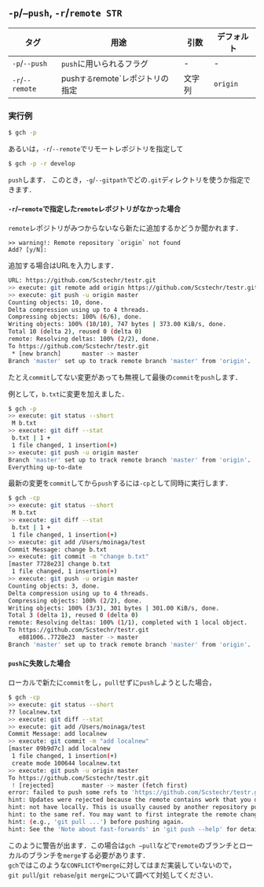 ## `-p`/`—push`, `-r`/`remote STR`

| タグ   | 用途         |  引数    | デフォルト |
| --------------- | --------------------------------- | ---- | --------------- |
| `-p`/`--push`   | `push`に用いられるフラグ          |   -   | - |
| `-r`/`--remote` | push`する`remote`レポジトリの指定 |    文字列  | `origin` |

### 実行例
```bash
$ gch -p
```
あるいは，`-r`/`--remote`でリモートレポジトリを指定して
```bash
$ gch -p -r develop
```
`push`します．
このとき，`-g`/`--gitpath`でどの`.git`ディレクトリを使うか指定できます．

#### `-r`/`—remote`で指定した`remote`レポジトリがなかった場合
`remote`レポジトリがみつからないなら新たに追加するかどうか聞かれます．
```
>> warning!: Remote repository `origin` not found
Add? [y/N]:
```
追加する場合はURLを入力します．
```bash
URL: https://github.com/Scstechr/testr.git
>> execute: git remote add origin https://github.com/Scstechr/testr.git
>> execute: git push -u origin master
Counting objects: 10, done.
Delta compression using up to 4 threads.
Compressing objects: 100% (6/6), done.
Writing objects: 100% (10/10), 747 bytes | 373.00 KiB/s, done.
Total 10 (delta 2), reused 0 (delta 0)
remote: Resolving deltas: 100% (2/2), done.
To https://github.com/Scstechr/testr.git
 * [new branch]      master -> master
Branch 'master' set up to track remote branch 'master' from 'origin'.
```

たとえ`commit`してない変更があっても無視して最後の`commit`を`push`します．

例として，`b.txt`に変更を加えました．

```bash
$ gch -p
>> execute: git status --short
 M b.txt
>> execute: git diff --stat
 b.txt | 1 +
 1 file changed, 1 insertion(+)
>> execute: git push -u origin master
Branch 'master' set up to track remote branch 'master' from 'origin'.
Everything up-to-date
```

最新の変更を`commit`してから`push`するには`-cp`として同時に実行します．

```bash
$ gch -cp
>> execute: git status --short
 M b.txt
>> execute: git diff --stat
 b.txt | 1 +
 1 file changed, 1 insertion(+)
>> execute: git add /Users/moinaga/test
Commit Message: change b.txt
>> execute: git commit -m "change b.txt"
[master 7728e23] change b.txt
 1 file changed, 1 insertion(+)
>> execute: git push -u origin master
Counting objects: 3, done.
Delta compression using up to 4 threads.
Compressing objects: 100% (2/2), done.
Writing objects: 100% (3/3), 301 bytes | 301.00 KiB/s, done.
Total 3 (delta 1), reused 0 (delta 0)
remote: Resolving deltas: 100% (1/1), completed with 1 local object.
To https://github.com/Scstechr/testr.git
   e881006..7728e23  master -> master
Branch 'master' set up to track remote branch 'master' from 'origin'.
```

#### `push`に失敗した場合

ローカルで新たに`commit`をし，`pull`せずに`push`しようとした場合，

```bash
$ gch -cp
>> execute: git status --short
?? localnew.txt
>> execute: git diff --stat
>> execute: git add /Users/moinaga/test
Commit Message: add localnew
>> execute: git commit -m "add localnew"
[master 09b9d7c] add localnew
 1 file changed, 1 insertion(+)
 create mode 100644 localnew.txt
>> execute: git push -u origin master
To https://github.com/Scstechr/testr.git
 ! [rejected]        master -> master (fetch first)
error: failed to push some refs to 'https://github.com/Scstechr/testr.git'
hint: Updates were rejected because the remote contains work that you do
hint: not have locally. This is usually caused by another repository pushing
hint: to the same ref. You may want to first integrate the remote changes
hint: (e.g., 'git pull ...') before pushing again.
hint: See the 'Note about fast-forwards' in 'git push --help' for details.
```

このように警告が出ます．この場合は`gch —pull`などで`remote`のブランチとローカルのブランチを`merge`する必要があります．  
`gch`ではこのような`CONFLICT`や`merge`に対してはまだ実装していないので，  
`git pull`/`git rebase`/`git merge`について調べて対処してください．


